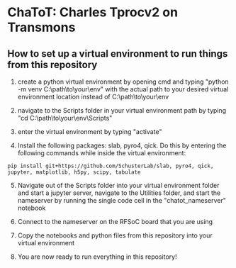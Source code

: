 # ChaToT: Charles Tprocv2 on Transmons

## How to set up a virtual environment to run things from this repository
1. create a python virtual environment by opening cmd and typing "python -m venv C:\path\to\your\env" with the actual path to your desired virtual environment location instead of C:\path\to\your\env

2. navigate to the Scripts folder in your virtual environment path by typing "cd C:\path\to\your\env\Scripts"

3. enter the virtual environment by typing "activate"

4. Install the following packages: slab, pyro4, qick. Do this by entering the following commands while inside the virtual environment:
```
pip install git+https://github.com/SchusterLab/slab, pyro4, qick, jupyter, matplotlib, h5py, scipy, tabulate
```

5. Navigate out of the Scripts folder into your virtual environment folder and start a jupyter server, navigate to the Utilities folder, and start the nameserver by running the single code cell in the "chatot_nameserver" notebook

6. Connect to the nameserver on the RFSoC board that you are using

7. Copy the notebooks and python files from this repository into your virtual environment

8. You are now ready to run everything in this repository!
